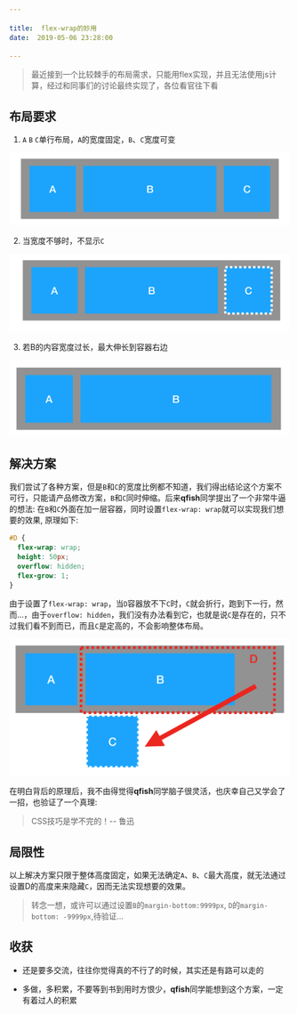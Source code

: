 ```yaml
---

title:  flex-wrap的妙用
date:  2019-05-06 23:28:00

---
```


> 最近接到一个比较棘手的布局需求，只能用flex实现，并且无法使用js计算，经过和同事们的讨论最终实现了，各位看官往下看

## 布局要求

1. `A` `B` `C`单行布局，`A`的宽度固定，`B`、`C`宽度可变

![](1.png)

2. 当宽度不够时，不显示`C`

![](2.png)

3. 若B的内容宽度过长，最大伸长到容器右边

![](3.png)

##  解决方案

我们尝试了各种方案，但是`B`和`C`的宽度比例都不知道，我们得出结论这个方案不可行，只能请产品修改方案，`B`和`C`同时伸缩。后来**qfish**同学提出了一个非常牛逼的想法: 在`B`和`C`外面在加一层容器，同时设置`flex-wrap: wrap`就可以实现我们想要的效果, 原理如下:
```css
#D {
  flex-wrap: wrap;
  height: 50px;
  overflow: hidden;
  flex-grow: 1;
}
```

由于设置了`flex-wrap: wrap`，当`D`容器放不下`C`时，`C`就会折行，跑到下一行，然而...，由于`overflow: hidden`，我们没有办法看到它，也就是说`C`是存在的，只不过我们看不到而已，而且`C`是定高的，不会影响整体布局。

![](4.png)

在明白背后的原理后，我不由得觉得**qfish**同学脑子很灵活，也庆幸自己又学会了一招，也验证了一个真理:
> CSS技巧是学不完的！-- 鲁迅

## 局限性

以上解决方案只限于整体高度固定，如果无法确定`A`、`B`、`C`最大高度，就无法通过设置D的高度来来隐藏`C`，因而无法实现想要的效果。

>转念一想，或许可以通过设置`B`的`margin-bottom:9999px`, `D`的`margin-bottom: -9999px`,待验证...


## 收获

- 还是要多交流，往往你觉得真的不行了的时候，其实还是有路可以走的

- 多做，多积累，不要等到书到用时方恨少，**qfish**同学能想到这个方案，一定有着过人的积累